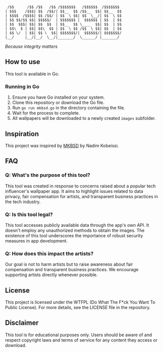 ```
 /$$      /$$ /$$   /$$ /$$$$$$$   /$$$$$$  /$$$$$$$
| $$$    /$$$| $$  /$$/| $$__  $$ /$$__  $$| $$__  $$
| $$$$  /$$$$| $$ /$$/ | $$  \ $$| $$  \__/| $$  \ $$
| $$ $$/$$ $$| $$$$$/  | $$$$$$$ |  $$$$$$ | $$  | $$
| $$  $$$| $$| $$  $$  | $$__  $$ \____  $$| $$  | $$
| $$\  $ | $$| $$\  $$ | $$  \ $$ /$$  \ $$| $$  | $$
| $$ \/  | $$| $$ \  $$| $$$$$$$/|  $$$$$$/| $$$$$$$/
|__/     |__/|__/  \__/|_______/  \______/ |_______/
```

_Because integrity matters_

## How to use

This tool is available in Go.

### Running in Go

1. Ensure you have Go installed on your system.
2. Clone this repository or download the Go file.
3. Run `go run mkbsd.go` in the directory containing the file.
4. Wait for the process to complete.
5. All wallpapers will be downloaded to a newly created `images` subfolder.

## Inspiration

This project was inspired by [MKBSD](https://github.com/nadimkobeissi/mkbsd) by Nadim Kobeissi.

## FAQ

### Q: What's the purpose of this tool?

This tool was created in response to concerns raised about a popular tech influencer's wallpaper app. It aims to highlight issues related to data privacy, fair compensation for artists, and transparent business practices in the tech industry.

### Q: Is this tool legal?

This tool accesses publicly available data through the app's own API. It doesn't employ any unauthorized methods to obtain the images. The existence of this tool underscores the importance of robust security measures in app development.

### Q: How does this impact the artists?

Our goal is not to harm artists but to raise awareness about fair compensation and transparent business practices. We encourage supporting artists directly whenever possible.

## License

This project is licensed under the WTFPL (Do What The F*ck You Want To Public License). For more details, see the LICENSE file in the repository.

## Disclaimer

This tool is for educational purposes only. Users should be aware of and respect copyright laws and terms of service for any content they access or download.
